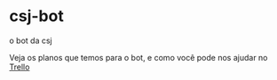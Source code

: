 # csj-bot
o bot da csj

Veja os planos que temos para o bot, e como você pode nos ajudar no [Trello](https://trello.com/b/omGqawnB/csj-bot)
